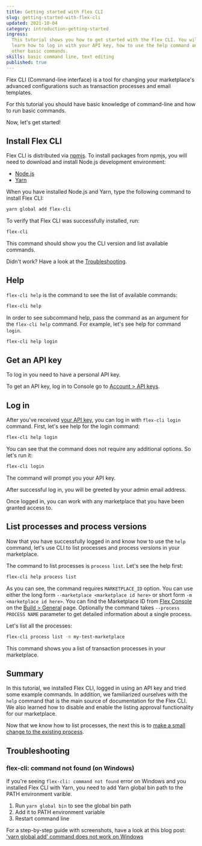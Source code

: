 ```yaml
---
title: Getting started with Flex CLI
slug: getting-started-with-flex-cli
updated: 2021-10-04
category: introduction-getting-started
ingress:
  This tutorial shows you how to get started with the Flex CLI. You will
  learn how to log in with your API key, how to use the help command and
  other basic commands.
skills: basic command line, text editing
published: true
---
```


<asciinema recording-id="267478"></asciinema>

Flex CLI (Command-line interface) is a tool for changing your
marketplace's advanced configurations such as transaction processes and
email templates.

For this tutorial you should have basic knowledge of command-line and
how to run basic commands.

Now, let's get started!

## Install Flex CLI

Flex CLI is distributed via
[npmjs](https://www.npmjs.com/package/flex-cli). To install packages
from npmjs, you will need to download and install Node.js development
environment:

- [Node.js](https://nodejs.org/)
- [Yarn](https://classic.yarnpkg.com/en/docs/install)

When you have installed Node.js and Yarn, type the following command to
install Flex CLI:

```bash
yarn global add flex-cli
```

To verify that Flex CLI was successfully installed, run:

```bash
flex-cli
```

This command should show you the CLI version and list available
commands.

Didn't work? Have a look at the [Troubleshooting](#troubleshooting).

## Help

<asciinema recording-id="267479"></asciinema>

`flex-cli help` is the command to see the list of available commands:

```bash
flex-cli help
```

In order to see subcommand help, pass the command as an argument for the
`flex-cli help` command. For example, let's see help for command
`login`.

```bash
flex-cli help login
```

## Get an API key

To log in you need to have a personal API key.

To get an API key, log in to Console go to
[Account > API keys](https://flex-console.sharetribe.com/api-keys).

## Log in

<asciinema recording-id="267480"></asciinema>

After you've received [your API key](#get-an-api-key), you can log in
with `flex-cli login` command. First, let's see help for the login
command:

```bash
flex-cli help login
```

You can see that the command does not require any additional options. So
let's run it:

```bash
flex-cli login
```

The command will prompt you your API key.

After successful log in, you will be greeted by your admin email
address.

Once logged in, you can work with any marketplace that you have been
granted access to.

## List processes and process versions

<asciinema recording-id="267481"></asciinema>

Now that you have successfully logged in and know how to use the `help`
command, let's use CLI to list processes and process versions in your
marketplace.

The command to list processes is `process list`. Let's see the help
first:

```bash
flex-cli help process list
```

As you can see, the command requires `MARKETPLACE_ID` option. You can
use either the long form `--marketplace <marketplace id here>` or short
form `-m <marketplace id here>`. You can find the Marketplace ID from
[Flex Console](https://flex-console.sharetribe.com/) on the
[Build > General](https://flex-console.sharetribe.com/general) page.
Optionally the command takes `--process PROCESS NAME` parameter to get
detailed information about a single process.

Let's list all the processes:

```bash
flex-cli process list -m my-test-marketplace
```

This command shows you a list of transaction processes in your
marketplace.

## Summary

In this tutorial, we installed Flex CLI, logged in using an API key and
tried some example commands. In addition, we familiarized ourselves with
the `help` command that is the main source of documentation for the Flex
CLI. We also learned how to disable and enable the listing approval
functionality for our marketplace.

Now that we know how to list processes, the next this is to
[make a small change to the existing process](/how-to/edit-transaction-process-with-flex-cli/).

## Troubleshooting

### flex-cli: command not found (on Windows)

If you're seeing `flex-cli: command not found` error on Windows and you
installed Flex CLI with Yarn, you need to add Yarn global bin path to
the PATH environment varible.

1. Run `yarn global bin` to see the global bin path
2. Add it to PATH environment variable
3. Restart command line

For a step-by-step guide with screenshots, have a look at this blog
post:
['yarn global add' command does not work on Windows](https://sung.codes/blog/2017/12/30/yarn-global-add-command-not-work-windows/)
